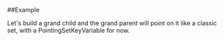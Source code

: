 
<!---
FrozenIsBool True
-->

##Example

Let's build a grand child and the grand parent will point on it like a classic set,
with a PointingSetKeyVariable for now.
